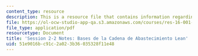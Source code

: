 ```yaml
---
content_type: resource
description: This is a resource file that contains information regarding session 2-2.
file: https://ol-ocw-studio-app-qa.s3.amazonaws.com/courses/res-16-001-lean-enterprise-en-espanol-january-iap-2012/51e9016bc91c2a023b36035328f11e48_MITRES_16_001IAP12_2-2_Sup.pdf
file_type: application/pdf
resourcetype: Document
title: 'Session 2-2 Notes: Bases de la Cadena de Abastecimiento Lean'
uid: 51e9016b-c91c-2a02-3b36-035328f11e48
---
```

